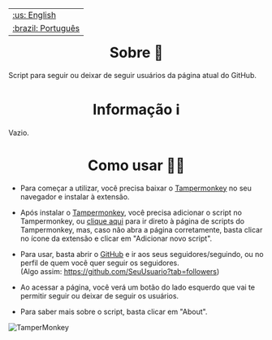 <table align="right">
 <tr><td><a href="https://github.com/isyuricunha/auto-github-follow-and-unfollow/blob/main/README.md">:us: English</a></td></tr>
 <tr><td><a href="https://github.com/isyuricunha/linkedin-mass-unfollow/blob/main/README-pt-br.md">:brazil: Português</a></td></tr>
</table>

### <h1 align="center"> Sobre 📄 </h1>

Script para seguir ou deixar de seguir usuários da página atual do GitHub.<br>

### <h1 align="center"> Informação ℹ </h1>

Vazio. <br>

### <h1 align="center"> Como usar 👨‍💻 </h1>

- Para começar a utilizar, você precisa baixar o [Tampermonkey](https://tampermonkey.net/) no seu navegador e instalar à extensão.<br>

- Após instalar o [Tampermonkey](https://tampermonkey.net/), você precisa adicionar o script no Tampermonkey, ou [clique aqui](extension://iikmkjmpaadaobahmlepeloendndfphd/options.html#nav=dashboard) para ir direto à página de scripts do Tampermonkey, mas, caso não abra a página corretamente, basta clicar no ícone da extensão e clicar em "Adicionar novo script". <br>

- Para usar, basta abrir o [GitHub](https://github.com/) e ir aos seus seguidores/seguindo, ou no perfil de quem você quer seguir os seguidores. <br>
  (Algo assim: https://github.com/SeuUsuario?tab=followers)<br>

- Ao acessar a página, você verá um botão do lado esquerdo que vai te permitir seguir ou deixar de seguir os usuários. <br>

- Para saber mais sobre o script, basta clicar em "About".

![TamperMonkey](https://user-images.githubusercontent.com/3022180/83837129-68bba300-a6aa-11ea-8635-eebb48de7bae.png)
